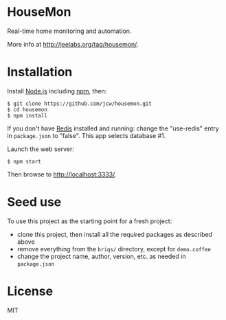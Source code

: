 # HouseMon

Real-time home monitoring and automation.

More info at <http://jeelabs.org/tag/housemon/>.

# Installation

Install [Node.js](http://nodejs.org) including [npm](https://npmjs.org), then:

    $ git clone https://github.com/jcw/housemon.git
    $ cd housemon
    $ npm install
    
If you don't have [Redis](http://redis.io) installed and running: change the 
"use-redis" entry in `package.json` to "false". This app selects database #1.
    
Launch the web server:

    $ npm start

Then browse to <http://localhost:3333/>.

# Seed use

To use this project as the starting point for a fresh project:

* clone this project, then install all the required packages as described above
* remove everything from the `briqs/` directory, except for `demo.coffee`
* change the project name, author, version, etc. as needed in `package.json`

# License

MIT

